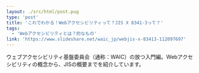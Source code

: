 ```yaml
---
layout: ./src/html/post.pug
type: 'post'
title: 'これでわかる！Webアクセシビリティって？JIS X 8341-3って？'
tags:
  - 'Webアクセシビリティとは？的なもの'
link: 'https://www.slideshare.net/waic_jp/webjis-x-83413-112097697'
---
```

ウェブアクセシビリティ基盤委員会（通称：WAIC）の放つ入門編。Webアクセシビリティの概念から、JISの概要までを紹介しています。